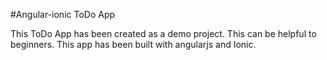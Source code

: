 
#Angular-ionic ToDo App

This ToDo App has been created as a demo project. This can be helpful to beginners. This app has been built with angularjs and Ionic.
